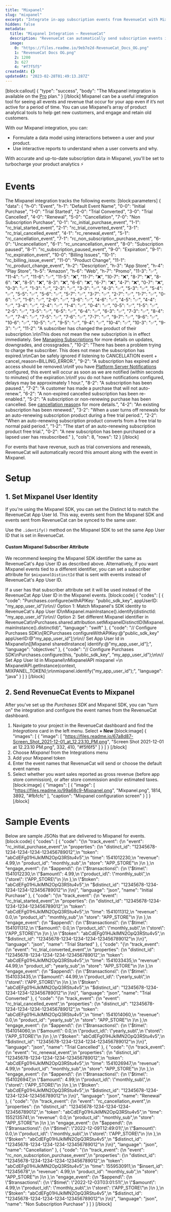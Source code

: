 ```yaml
---
title: "Mixpanel"
slug: "mixpanel"
excerpt: "Integrate in-app subscription events from RevenueCat with Mixpanel"
hidden: false
metadata: 
  title: "Mixpanel Integration – RevenueCat"
  description: "RevenueCat can automatically send subscription events into Mixpanel. This is useful for seeing all events and revenue that occur for your app even if it's not active for a period of time."
  image: 
    0: "https://files.readme.io/9eb7e2d-RevenueCat_Docs_OG.png"
    1: "RevenueCat Docs OG.png"
    2: 1200
    3: 627
    4: "#f7f5f5"
createdAt: {}
updatedAt: "2023-02-28T01:49:13.287Z"
---
```

[block:callout]
{
  "type": "success",
  "body": "The Mixpanel integration is available on the [Pro](https://www.revenuecat.com/pricing) plan."
}
[/block]
Mixpanel can be a useful integration tool for seeing all events and revenue that occur for your app even if it’s not active for a period of time. You can use Mixpanel’s array of product analytical tools to help get new customers, and engage and retain old customers.

With our Mixpanel integration, you can:
- Formulate a data model using interactions between a user and your product. 
- Use interactive reports to understand when a user converts and why.

With accurate and up-to-date subscription data in Mixpanel, you'll be set to turbocharge your product analytics ⚡️

# Events

The Mixpanel integration tracks the following events:
[block:parameters]
{
  "data": {
    "h-0": "Event",
    "h-1": "Default Event Name",
    "0-0": "Initial Purchase",
    "1-0": "Trial Started",
    "2-0": "Trial Converted",
    "3-0": "Trial Cancelled",
    "4-0": "Renewal",
    "5-0": "Cancellation",
    "7-0": "Non Subscription Purchase",
    "0-1": "rc_initial_purchase_event",
    "1-1": "rc_trial_started_event",
    "2-1": "rc_trial_converted_event",
    "3-1": "rc_trial_cancelled_event",
    "4-1": "rc_renewal_event",
    "5-1": "rc_cancellation_event",
    "7-1": "rc_non_subscription_purchase_event",
    "6-0": "Uncancellation",
    "6-1": "rc_uncancellation_event",
    "8-0": "Subscription paused",
    "8-1": "rc_subscription_paused_event",
    "9-0": "Expiration",
    "9-1": "rc_expiration_event",
    "10-0": "Billing Issues",
    "10-1": "rc_billing_issue_event",
    "11-0": "Product Change",
    "11-1": "rc_product_change_event",
    "h-2": "Description",
    "h-3": "App Store",
    "h-4": "Play Store",
    "h-5": "Amazon",
    "h-6": "Web",
    "h-7": "Promo",
    "11-3": "✅",
    "11-4": "✅",
    "11-6": "✅",
    "11-5": "❌",
    "11-7": "❌",
    "10-7": "❌",
    "8-7": "❌",
    "8-6": "❌",
    "8-5": "❌",
    "8-3": "❌",
    "6-6": "❌",
    "6-7": "❌",
    "4-7": "❌",
    "0-7": "❌",
    "0-3": "✅",
    "1-3": "✅",
    "2-3": "✅",
    "3-3": "✅",
    "4-3": "✅",
    "5-3": "✅",
    "5-4": "✅",
    "5-5": "✅",
    "5-6": "✅",
    "5-7": "✅",
    "3-7": "✅",
    "2-7": "✅",
    "1-7": "✅",
    "0-6": "✅",
    "1-6": "✅",
    "2-6": "✅",
    "3-6": "✅",
    "4-6": "✅",
    "4-5": "✅",
    "4-4": "✅",
    "3-4": "✅",
    "2-4": "✅",
    "1-4": "✅",
    "0-4": "✅",
    "0-5": "✅",
    "1-5": "✅",
    "2-5": "✅",
    "3-5": "✅",
    "6-5": "✅",
    "6-4": "✅",
    "6-3": "✅",
    "7-3": "✅",
    "8-4": "✅",
    "7-4": "✅",
    "7-5": "✅",
    "7-6": "✅",
    "7-7": "✅",
    "9-7": "✅",
    "9-6": "✅",
    "10-6": "✅",
    "10-5": "✅",
    "9-5": "✅",
    "9-4": "✅",
    "10-4": "✅",
    "10-3": "✅",
    "9-3": "✅",
    "11-2": "A subscriber has changed the product of their subscription.\n\nThis does not mean the new subscription is in effect immediately. See [Managing Subscriptions](https://www.revenuecat.com/docs/managing-subscriptions) for more details on updates, downgrades, and crossgrades.",
    "10-2": "There has been a problem trying to charge the subscriber. This does not mean the subscription has expired.\n\nCan be safely ignored if listening to CANCELLATION event + cancel_reason=BILLING_ERROR.",
    "9-2": "A subscription has expired and access should be removed.\n\nIf you have [Platform Server Notifications](https://www.revenuecat.com/docs/server-notifications) configured, this event will occur as soon as we are notified (within seconds to minutes) of the expiration.\n\nIf you do not have notifications configured, delays may be approximately 1 hour.",
    "8-2": "A subscription has been paused.",
    "7-2": "A customer has made a purchase that will not auto-renew.",
    "6-2": "A non-expired cancelled subscription has been re-enabled.",
    "5-2": "A subscription or non-renewing purchase has been cancelled. See [cancellation reason](https://www.revenuecat.com/docs/webhooks#cancellation-and-expiration-reasons)s for more details.",
    "4-2": "An existing subscription has been renewed.",
    "3-2": "When a user turns off renewals for an auto-renewing subscription product during a free trial period.",
    "2-2": "When an auto-renewing subscription product converts from a free trial to normal paid period.",
    "1-2": "The start of an auto-renewing subscription product free trial.",
    "0-2": "A new subscription has been purchased or a lapsed user has resubscribed."
  },
  "cols": 8,
  "rows": 12
}
[/block]

For events that have revenue, such as trial conversions and renewals, RevenueCat will automatically record this amount along with the event in Mixpanel.

# Setup

## 1. Set Mixpanel User Identity

If you're using the Mixpanel SDK, you can set the Distinct Id to match the RevenueCat App User Id. This way, events sent from the Mixpanel SDK and events sent from RevenueCat can be synced to the same user.

Use the `.identify()` method on the Mixpanel SDK to set the same App User ID that is set in RevenueCat. 

#### Custom Mixpanel Subscriber Attribute
We recommend keeping the Mixpanel SDK identifier the same as RevenueCat's App User ID as described above. Alternatively, if you want Mixpanel events tied to a different identifier, you can set a subscriber attribute for `$mixpanelDistinctId` that is sent with events instead of RevenueCat's App User ID.

If a user has that subscriber attribute set it will be used instead of the RevenueCat App User ID in the Mixpanel events.
[block:code]
{
  "codes": [
    {
      "code": "Purchases.configure(withAPIKey: \"public_sdk_key\", appUserID: \"my_app_user_id\")\n\n// Option 1: Match Mixpanel's SDK identity to RevenueCat's App User ID\nMixpanel.mainInstance().identify(distinctId: \"my_app_user_id\")\n\n// Option 2: Set different Mixpanel identifier in RevenueCat\nPurchases.shared.attribution.setMixpanelDistinctID(Mixpanel.mainInstance().distinctId)",
      "language": "swift"
    },
    {
      "code": "// Configure Purchases SDK\n[RCPurchases configureWithAPIKey:@\"public_sdk_key\" appUserID:@\"my_app_user_id\"];\n\n// Set App User Id in Mixpanel\n[[Mixpanel sharedInstance] identify:@\"my_app_user_id\"];",
      "language": "objectivec"
    },
    {
      "code": "// Configure Purchases SDK\nPurchases.configure(this, \"public_sdk_key\", \"my_app_user_id\");\n\n// Set App User Id in Mixpanel\nMixpanelAPI mixpanel =\n    MixpanelAPI.getInstance(context, MIXPANEL_TOKEN);\n\nmixpanel.identify(\"my_app_user_id\");",
      "language": "java"
    }
  ]
}
[/block]
## 2. Send RevenueCat Events to Mixpanel

After you've set up the *Purchases SDK* and Mixpanel SDK, you can "turn on" the integration and configure the event names from the RevenueCat dashboard.

1. Navigate to your project in the RevenueCat dashboard and find the *Integrations* card in the left menu. Select **+ New** 
[block:image]
{
  "images": [
    {
      "image": [
        "https://files.readme.io/67a8d87-Screen_Shot_2021-12-01_at_12.23.10_PM.png",
        "Screen Shot 2021-12-01 at 12.23.10 PM.png",
        332,
        410,
        "#f5f6f5"
      ]
    }
  ]
}
[/block]
2. Choose *Mixpanel* from the Integrations menu
3. Add your Mixpanel token
4. Enter the event names that RevenueCat will send or choose the default event names
5. Select whether you want sales reported as gross revenue (before app store commission), or after store commission and/or estimated taxes.
[block:image]
{
  "images": [
    {
      "image": [
        "https://files.readme.io/99a68c9-Mixpanel.png",
        "Mixpanel.png",
        1814,
        3892,
        "#fbfcfc"
      ],
      "caption": "Mixpanel configuration screen"
    }
  ]
}
[/block]
# Sample Events
Below are sample JSONs that are delivered to Mixpanel for events.
[block:code]
{
  "codes": [
    {
      "code": "{\n    \"track_event\": {\n        \"event\": \"rc_initial_purchase_event\",\n        \"properties\": {\n            \"distinct_id\": \"12345678-1234-1234-1234-123456789012\",\n            \"token\": \"abCdEFg01HiJklMN2OpQ3RStu4v5\",\n            \"time\": 1541012230,\n            \"revenue\": 4.99,\n            \"product_id\": \"monthly_sub\",\n            \"store\": \"APP_STORE\"\n        }\n    },\n    \"engage_event\": {\n        \"$append\": {\n            \"$transactions\": {\n                \"$time\": 1541012230,\n                \"$amount\": 4.99,\n                \"product_id\": \"monthly_sub\",\n                \"store\": \"APP_STORE\"\n            }\n        },\n        \"$token\": \"abCdEFg01HiJklMN2OpQ3RStu4v5\",\n        \"$distinct_id\": \"12345678-1234-1234-1234-123456789012\"\n    }\n}",
      "language": "json",
      "name": "Initial Purchase"
    },
    {
      "code": "{\n    \"track_event\": {\n        \"event\": \"rc_trial_started_event\",\n        \"properties\": {\n            \"distinct_id\": \"12345678-1234-1234-1234-123456789012\",\n            \"token\": \"abCdEFg01HiJklMN2OpQ3RStu4v5\",\n            \"time\": 1541011312,\n            \"revenue\": 0.0,\n            \"product_id\": \"monthly_sub\",\n            \"store\": \"APP_STORE\"\n        }\n    },\n    \"engage_event\": {\n        \"$append\": {\n            \"$transactions\": {\n                \"$time\": 1541011312,\n                \"$amount\": 0.0,\n                \"product_id\": \"monthly_sub\",\n                \"store\": \"APP_STORE\"\n            }\n        },\n        \"$token\": \"abCdEFg01HiJklMN2OpQ3RStu4v5\",\n        \"$distinct_id\": \"12345678-1234-1234-1234-123456789012\"\n    }\n}",
      "language": "json",
      "name": "Trial Started"
    },
    {
      "code": "{\n    \"track_event\": {\n        \"event\": \"rc_trial_converted_event\",\n        \"properties\": {\n            \"distinct_id\": \"12345678-1234-1234-1234-123456789012\",\n            \"token\": \"abCdEFg01HiJklMN2OpQ3RStu4v5\",\n            \"time\": 1541033435,\n            \"revenue\": 44.99,\n            \"product_id\": \"yearly_sub\",\n            \"store\": \"APP_STORE\"\n        }\n    },\n    \"engage_event\": {\n        \"$append\": {\n            \"$transactions\": {\n                \"$time\": 1541033435,\n                \"$amount\": 44.99,\n                \"product_id\": \"yearly_sub\",\n                \"store\": \"APP_STORE\"\n            }\n        },\n        \"$token\": \"abCdEFg01HiJklMN2OpQ3RStu4v5\",\n        \"$distinct_id\": \"12345678-1234-1234-1234-123456789012\"\n    }\n}",
      "language": "json",
      "name": "Trial Converted"
    },
    {
      "code": "{\n    \"track_event\": {\n        \"event\": \"rc_trial_cancelled_event\",\n        \"properties\": {\n            \"distinct_id\": \"12345678-1234-1234-1234-123456789012\",\n            \"token\": \"abCdEFg01HiJklMN2OpQ3RStu4v5\",\n            \"time\": 1541014060,\n            \"revenue\": 0.0,\n            \"product_id\": \"yearly_sub\",\n            \"store\": \"APP_STORE\"\n        }\n    },\n    \"engage_event\": {\n        \"$append\": {\n            \"$transactions\": {\n                \"$time\": 1541014060,\n                \"$amount\": 0.0,\n                \"product_id\": \"yearly_sub\",\n                \"store\": \"APP_STORE\"\n            }\n        },\n        \"$token\": \"abCdEFg01HiJklMN2OpQ3RStu4v5\",\n        \"$distinct_id\": \"12345678-1234-1234-1234-123456789012\"\n    }\n}",
      "language": "json",
      "name": "Trial Cancelled"
    },
    {
      "code": "{\n    \"track_event\": {\n        \"event\": \"rc_renewal_event\",\n        \"properties\": {\n            \"distinct_id\": \"12345678-1234-1234-1234-123456789012\",\n            \"token\": \"abCdEFg01HiJklMN2OpQ3RStu4v5\",\n            \"time\": 1541026947,\n            \"revenue\": 4.99,\n            \"product_id\": \"monthly_sub\",\n            \"store\": \"APP_STORE\"\n        }\n    },\n    \"engage_event\": {\n        \"$append\": {\n            \"$transactions\": {\n                \"$time\": 1541026947,\n                \"$amount\": 4.99,\n                \"product_id\": \"monthly_sub\",\n                \"store\": \"APP_STORE\"\n            }\n        },\n        \"$token\": \"abCdEFg01HiJklMN2OpQ3RStu4v5\",\n        \"$distinct_id\": \"12345678-1234-1234-1234-123456789012\"\n    }\n}",
      "language": "json",
      "name": "Renewal"
    },
    {
      "code": "{\n    \"track_event\": {\n        \"event\": \"rc_cancellation_event\",\n        \"properties\": {\n            \"distinct_id\": \"12345678-1234-1234-1234-123456789012\",\n            \"token\": \"abCdEFg01HiJklMN2OpQ3RStu4v5\",\n            \"time\": 1552135741,\n            \"revenue\": 0.0,\n            \"product_id\": \"monthly_sub\",\n            \"store\": \"APP_STORE\"\n        }\n    },\n    \"engage_event\": {\n        \"$append\": {\n            \"$transactions\": {\n                \"$time\": \"2022-12-09T12:49:01\",\n                \"$amount\": 0.0,\n                \"product_id\": \"monthly_sub\",\n                \"store\": \"APP_STORE\"\n            }\n        },\n        \"$token\": \"abCdEFg01HiJklMN2OpQ3RStu4v5\",\n        \"$distinct_id\": \"12345678-1234-1234-1234-123456789012\"\n    }\n}",
      "language": "json",
      "name": "Cancellation"
    },
    {
      "code": "{\n    \"track_event\": {\n        \"event\": \"rc_non_subscription_purchase_event\",\n        \"properties\": {\n            \"distinct_id\": \"12345678-1234-1234-1234-123456789012\",\n            \"token\": \"abCdEFg01HiJklMN2OpQ3RStu4v5\",\n            \"time\": 1559530911,\n            \"$insert_id\": \"12345678\",\n            \"revenue\": 4.99,\n            \"product_id\": \"monthly_sub\",\n            \"store\": \"APP_STORE\"\n        }\n    },\n    \"engage_event\": {\n        \"$append\": {\n            \"$transactions\": {\n                \"$time\": \"2022-12-03T03:01:51\",\n                \"$amount\": 4.99,\n                \"product_id\": \"monthly_sub\",\n                \"store\": \"APP_STORE\"\n            }\n        },\n        \"$token\": \"abCdEFg01HiJklMN2OpQ3RStu4v5\",\n        \"$distinct_id\": \"12345678-1234-1234-1234-123456789012\"\n    }\n}",
      "language": "json",
      "name": "Non Subscription Purchase"
    }
  ]
}
[/block]